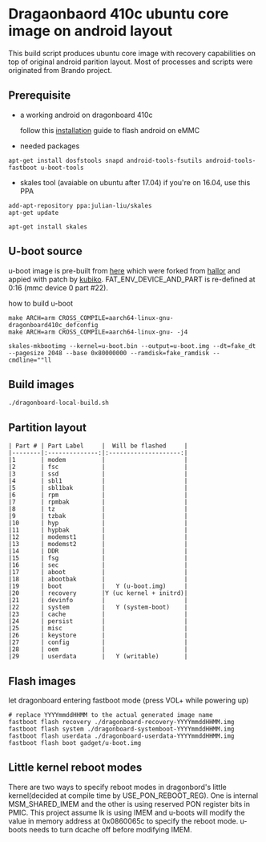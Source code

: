 # Dragaonbaord 410c ubuntu core image on android layout

This build script produces ubuntu core image with recovery capabilities on top of original android parition layout. Most of processes and scripts were originated from Brando project.

## Prerequisite

* a working android on dragonboard 410c

   follow this [installation](https://github.com/96boards/documentation/blob/master/ConsumerEdition/DragonBoard-410c/Installation/LinuxSD.md) guide to flash android on eMMC

* needed packages

``` shell
apt-get install dosfstools snapd android-tools-fsutils android-tools-fastboot u-boot-tools
```

* skales tool (avaiable on ubuntu after 17.04) if you're on 16.04, use this PPA

``` shell
add-apt-repository ppa:julian-liu/skales
apt-get update
```

``` shell
apt-get install skales
```

## U-boot source

u-boot image is pre-built from [here](https://github.com/JulianLiu/u-boot-dragonboard410c) which were forked from [hallor](https://github.com/hallor/u-boot) and appied with patch by [kubiko](https://github.com/kubiko/dragonboard-gadget/tree/emmc-boot). FAT_ENV_DEVICE_AND_PART is re-defined at 0:16 (mmc device 0 part #22).

how to build u-boot

```shell
make ARCH=arm CROSS_COMPILE=aarch64-linux-gnu- dragonboard410c_defconfig
make ARCH=arm CROSS_COMPILE=aarch64-linux-gnu- -j4

skales-mkbootimg --kernel=u-boot.bin --output=u-boot.img --dt=fake_dt --pagesize 2048 --base 0x80000000 --ramdisk=fake_ramdisk --cmdline=""ll
```

## Build images

```shell
./dragonboard-local-build.sh
```

## Partition layout

```shell
| Part # | Part Label     |  Will be flashed     |
|--------|:--------------:|:--------------------:|
|1       | modem          |                      |
|2       | fsc            |                      |
|3       | ssd            |                      |
|4       | sbl1           |                      |
|5       | sbl1bak        |                      |
|6       | rpm            |                      |
|7       | rpmbak         |                      |
|8       | tz             |                      |
|9       | tzbak          |                      |
|10      | hyp            |                      |
|11      | hypbak         |                      |
|12      | modemst1       |                      |
|13      | modemst2       |                      |
|14      | DDR            |                      |
|15      | fsg            |                      |
|16      | sec            |                      |
|17      | aboot          |                      |
|18      | abootbak       |                      |
|19      | boot           |   Y (u-boot.img)     |
|20      | recovery       |Y (uc kernel + initrd)|
|21      | devinfo        |                      |
|22      | system         |   Y (system-boot)    |
|23      | cache          |                      |
|24      | persist        |                      |
|25      | misc           |                      |
|26      | keystore       |                      |
|27      | config         |                      |
|28      | oem            |                      |
|29      | userdata       |   Y (writable)       |
```

## Flash images

let dragonboard entering fastboot mode (press VOL+ while powering up)

```shell
# replace YYYYmmddHHMM to the actual generated image name
fastboot flash recovery ./dragonboard-recovery-YYYYmmddHHMM.img
fastboot flash system ./dragonboard-systemboot-YYYYmmddHHMM.img
fastboot flash userdata ./dragonboard-userdata-YYYYmmddHHMM.img
fastboot flash boot gadget/u-boot.img
```

## Little kernel reboot modes

There are two ways to specify reboot modes in dragonbord's little kernel(decided at compile time by USE_PON_REBOOT_REG). One is internal MSM_SHARED_IMEM and the other is using reserved PON register bits in PMIC. This project assume lk is using IMEM and u-boots will modify the value in memory address at 0x0860065c to specify the reboot mode. u-boots needs to turn dcache off before modifying IMEM.
